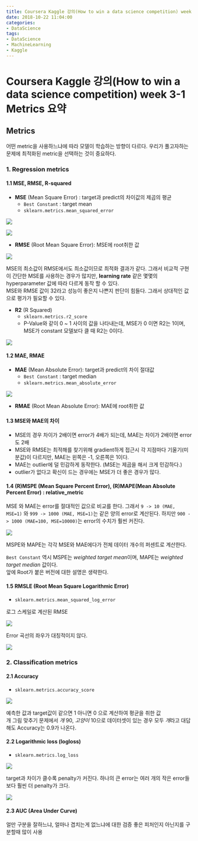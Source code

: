 ```yaml
---
title: Coursera Kaggle 강의(How to win a data science competition) week 3-1 Metrics 요약
date: 2018-10-22 11:04:00
categories:
- DataScience
tags:
- DataScience
- MachineLearning
- Kaggle
---
```


# Coursera Kaggle 강의(How to win a data science competition) week 3-1 Metrics 요약

## Metrics

어떤 metric을 사용하느냐에 따라 모델이 학습하는 방향이 다르다. 우리가 풀고자하는 문제에 최적화된 metric을 선택하는 것이 중요하다.

### 1. Regression metrics

#### 1.1 MSE, RMSE, R-squared

- **MSE** (Mean Square Error) : target과 predict의 차이값의 제곱의 평균
  - `Best Constant` : target mean
  - `sklearn.metrics.mean_squared_error`

![](https://raw.githubusercontent.com/DevStarSJ/Study/master/Blog/Kaggle/Coursera.competition/image/coursera.competition.03.01.png)

![](https://raw.githubusercontent.com/DevStarSJ/Study/master/Blog/Kaggle/Coursera.competition/image/coursera.competition.03.02.png)

- **RMSE** (Root Mean Square Error): MSE에 root취한 값

![](https://raw.githubusercontent.com/DevStarSJ/Study/master/Blog/Kaggle/Coursera.competition/image/coursera.competition.03.03.png)

MSE의 최소값이 RMSE에서도 최소값이므로 최적화 결과가 같다. 그래서 비교적 구현이 간단한 MSE를 사용하는 경우가 많지만, **learning rate** 같은 몇몇의 hyperparameter 값에 따라 다르게 동작 할 수 있다.  
MSE와 RMSE 값이 32라고 성능이 좋은지 나쁜지 판단이 힘들다. 그래서 상대적인 값으로 평가가 필요할 수 있다.

- **R2** (R Squared)
  - `sklearn.metrics.r2_score`
  - P-Value와 같이 0 ~ 1 사이의 값을 나타내는데, MSE가 0 이면 R2는 1이며, MSE가 constant 모델보다 클 때 R2는 0이다.

![](https://raw.githubusercontent.com/DevStarSJ/Study/master/Blog/Kaggle/Coursera.competition/image/coursera.competition.03.04.png)

#### 1.2 MAE, RMAE

- **MAE** (Mean Absolute Error): target과 predict의 차이 절대값
  - `Best Constant` : target median
  - `sklearn.metrics.mean_absolute_error`

![](https://raw.githubusercontent.com/DevStarSJ/Study/master/Blog/Kaggle/Coursera.competition/image/coursera.competition.03.05.png)

- **RMAE** (Root Mean Absolute Error): MAE에 root취한 값

#### 1.3 MSE와 MAE의 차이
- MSE의 경우 차이가 2배이면 error가 4배가 되는데, MAE는 차이가 2배이면 error도 2배  
- MSE와 RMSE는 최적해를 찾기위해 gradient하게 접근시 각 지점마다 기울기(미분값)이 다르지만, MAE는 왼쪽은 -1, 오른쪽은 1이다.
- MAE는 outlier에 덜 민감하게 동작한다. (MSE는 제곱을 해서 크게 민감하다.)
- outlier가 없다고 확신이 드는 경우에는 MSE가 더 좋은 경우가 많다.

#### 1.4 (R)MSPE (Mean Square Percent Error), (R)MAPE(Mean Absolute Percent Error) : relative_metric

MSE 와 MAE는 error를 절대적인 값으로 비교를 한다. 그래서 `9 -> 10 (MAE, MSE=1)` 와 `999 -> 1000 (MAE, MSE=1)`는 같은 양의 error로 계산된다.
하지만 `900 -> 1000 (MAE=100, MSE=10000)`는 error의 수치가 훨씬 커진다. 

![](https://raw.githubusercontent.com/DevStarSJ/Study/master/Blog/Kaggle/Coursera.competition/image/coursera.competition.03.06.png)

MSPE와 MAPE는 각각 MSE와 MAE에다가 전체 데이터 개수의 퍼센트로 계산한다.

`Best Constant` 역시 MSPE는 *weighted target mean*이며, MAPE는 *weighted target median* 값이다.  
앞에 Root가 붙은 버전에 대한 설명은 생략한다.

#### 1.5 RMSLE (Root Mean Square Logarithmic Error)

- `sklearn.metrics.mean_squared_log_error`

로그 스케일로 계산된 RMSE

![](https://raw.githubusercontent.com/DevStarSJ/Study/master/Blog/Kaggle/Coursera.competition/image/coursera.competition.03.07.png)

Error 곡선의 좌우가 대칭적이지 않다.

![](https://raw.githubusercontent.com/DevStarSJ/Study/master/Blog/Kaggle/Coursera.competition/image/coursera.competition.03.08.png)

### 2. Classification metrics

#### 2.1 Accuracy
- `sklearn.metrics.accuracy_score`

![](https://raw.githubusercontent.com/DevStarSJ/Study/master/Blog/Kaggle/Coursera.competition/image/coursera.competition.03.09.png)

예측한 값과 target값이 같으면 1 아니면 0 으로 계산하여 평균을 취한 값  
개 그림 맞추기 문제에서 *개* 90, *고양이* 10으로 데이터셋이 있는 경우 모두 *개*라고 대답해도 Accuracy는 0.9가 나온다.

#### 2.2 Logarithmic loss (logloss)
- `sklearn.metrics.log_loss`

![](https://raw.githubusercontent.com/DevStarSJ/Study/master/Blog/Kaggle/Coursera.competition/image/coursera.competition.03.10.png)

target과 차이가 클수록 penalty가 커진다. 하나의 큰 error는 여러 개의 작은 error들보다 훨씬 더 penalty가 크다.

![](https://raw.githubusercontent.com/DevStarSJ/Study/master/Blog/Kaggle/Coursera.competition/image/coursera.competition.03.11.png)

#### 2.3 AUC (Area Under Curve)

얼만 구분을 잘하느냐, 얼마나 겹치는게 없느냐에 대한 검증
좋은 피처인지 아닌지를 구분할때 많이 사용

